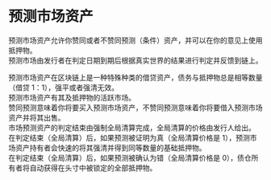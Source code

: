 # 预测市场资产

预测市场资产允许你赞同或者不赞同预测（条件）资产，并可以在你的意见上使用抵押物。<br>
预测市场由发行者在判定日期到期后根据真实世界的结果进行判定并反馈到链上。

预测市场资产在区块链上是一种特殊种类的借贷资产，债务与抵押物总是相等数量（借贷 1：1），强平或者强清无效。<br>
预测市场资产有其及抵押物的活跃市场。<br>
赞同预测意味着你将要买入预测市场资产，不赞同预测意味着你将要借入预测市场资产并将其出售。<br>
市场预测资产的判定结束由强制全局清算完成，全局清算的价格由发行人给出。<br>
在判定结束（全局清算）后，如果预测被证明为真（全局清算价格是 1），预测市场资产持有者会快速的将其强清并得到同等数量的基础抵押物。<br>
在判定结束（全局清算）后，如果预测被确认为错（全局清算价格是 0），债仓所有者将自动获得在头寸中被锁定的全部抵押物。<br>
